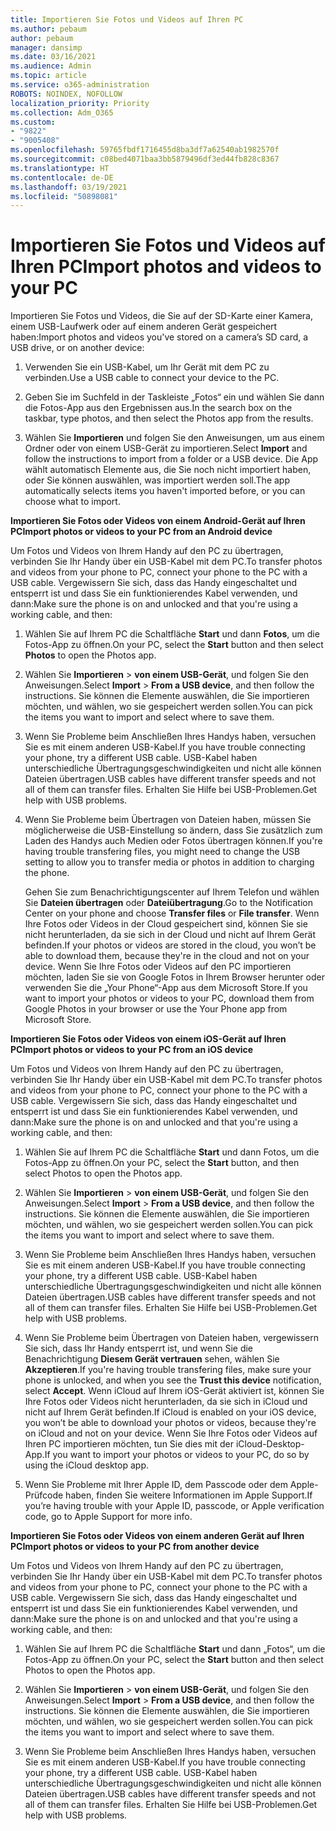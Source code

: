 ```yaml
---
title: Importieren Sie Fotos und Videos auf Ihren PC
ms.author: pebaum
author: pebaum
manager: dansimp
ms.date: 03/16/2021
ms.audience: Admin
ms.topic: article
ms.service: o365-administration
ROBOTS: NOINDEX, NOFOLLOW
localization_priority: Priority
ms.collection: Adm_O365
ms.custom:
- "9822"
- "9005408"
ms.openlocfilehash: 59765fbdf1716455d8ba3df7a62540ab1982570f
ms.sourcegitcommit: c08bed4071baa3bb5879496df3ed44fb828c8367
ms.translationtype: HT
ms.contentlocale: de-DE
ms.lasthandoff: 03/19/2021
ms.locfileid: "50898081"
---
```

# <a name="import-photos-and-videos-to-your-pc"></a><span data-ttu-id="a5693-102">Importieren Sie Fotos und Videos auf Ihren PC</span><span class="sxs-lookup"><span data-stu-id="a5693-102">Import photos and videos to your PC</span></span>

<span data-ttu-id="a5693-103">Importieren Sie Fotos und Videos, die Sie auf der SD-Karte einer Kamera, einem USB-Laufwerk oder auf einem anderen Gerät gespeichert haben:</span><span class="sxs-lookup"><span data-stu-id="a5693-103">Import photos and videos you've stored on a camera’s SD card, a USB drive, or on another device:</span></span>

1. <span data-ttu-id="a5693-104">Verwenden Sie ein USB-Kabel, um Ihr Gerät mit dem PC zu verbinden.</span><span class="sxs-lookup"><span data-stu-id="a5693-104">Use a USB cable to connect your device to the PC.</span></span>

1. <span data-ttu-id="a5693-105">Geben Sie im Suchfeld in der Taskleiste „Fotos“ ein und wählen Sie dann die Fotos-App aus den Ergebnissen aus.</span><span class="sxs-lookup"><span data-stu-id="a5693-105">In the search box on the taskbar, type photos, and then select the Photos app from the results.</span></span>

1. <span data-ttu-id="a5693-106">Wählen Sie **Importieren** und folgen Sie den Anweisungen, um aus einem Ordner oder von einem USB-Gerät zu importieren.</span><span class="sxs-lookup"><span data-stu-id="a5693-106">Select **Import** and follow the instructions to import from a folder or a USB device.</span></span> <span data-ttu-id="a5693-107">Die App wählt automatisch Elemente aus, die Sie noch nicht importiert haben, oder Sie können auswählen, was importiert werden soll.</span><span class="sxs-lookup"><span data-stu-id="a5693-107">The app automatically selects items you haven't imported before, or you can choose what to import.</span></span>

<span data-ttu-id="a5693-108">**Importieren Sie Fotos oder Videos von einem Android-Gerät auf Ihren PC**</span><span class="sxs-lookup"><span data-stu-id="a5693-108">**Import photos or videos to your PC from an Android device**</span></span>

<span data-ttu-id="a5693-109">Um Fotos und Videos von Ihrem Handy auf den PC zu übertragen, verbinden Sie Ihr Handy über ein USB-Kabel mit dem PC.</span><span class="sxs-lookup"><span data-stu-id="a5693-109">To transfer photos and videos from your phone to PC, connect your phone to the PC with a USB cable.</span></span> <span data-ttu-id="a5693-110">Vergewissern Sie sich, dass das Handy eingeschaltet und entsperrt ist und dass Sie ein funktionierendes Kabel verwenden, und dann:</span><span class="sxs-lookup"><span data-stu-id="a5693-110">Make sure the phone is on and unlocked and that you're using a working cable, and then:</span></span>

1. <span data-ttu-id="a5693-111">Wählen Sie auf Ihrem PC die Schaltfläche **Start** und dann **Fotos**, um die Fotos-App zu öffnen.</span><span class="sxs-lookup"><span data-stu-id="a5693-111">On your PC, select the **Start** button and then select **Photos** to open the Photos app.</span></span>

1. <span data-ttu-id="a5693-112">Wählen Sie **Importieren** > **von einem USB-Gerät**, und folgen Sie den Anweisungen.</span><span class="sxs-lookup"><span data-stu-id="a5693-112">Select **Import** > **From a USB device**, and then follow the instructions.</span></span> <span data-ttu-id="a5693-113">Sie können die Elemente auswählen, die Sie importieren möchten, und wählen, wo sie gespeichert werden sollen.</span><span class="sxs-lookup"><span data-stu-id="a5693-113">You can pick the items you want to import and select where to save them.</span></span>

1. <span data-ttu-id="a5693-114">Wenn Sie Probleme beim Anschließen Ihres Handys haben, versuchen Sie es mit einem anderen USB-Kabel.</span><span class="sxs-lookup"><span data-stu-id="a5693-114">If you have trouble connecting your phone, try a different USB cable.</span></span> <span data-ttu-id="a5693-115">USB-Kabel haben unterschiedliche Übertragungsgeschwindigkeiten und nicht alle können Dateien übertragen.</span><span class="sxs-lookup"><span data-stu-id="a5693-115">USB cables have different transfer speeds and not all of them can transfer files.</span></span> <span data-ttu-id="a5693-116">Erhalten Sie Hilfe bei USB-Problemen.</span><span class="sxs-lookup"><span data-stu-id="a5693-116">Get help with USB problems.</span></span>

1. <span data-ttu-id="a5693-117">Wenn Sie Probleme beim Übertragen von Dateien haben, müssen Sie möglicherweise die USB-Einstellung so ändern, dass Sie zusätzlich zum Laden des Handys auch Medien oder Fotos übertragen können.</span><span class="sxs-lookup"><span data-stu-id="a5693-117">If you're having trouble transfering files, you might need to change the USB setting to allow you to transfer media or photos in addition to charging the phone.</span></span> 

    <span data-ttu-id="a5693-118">Gehen Sie zum Benachrichtigungscenter auf Ihrem Telefon und wählen Sie **Dateien übertragen** oder **Dateiübertragung**.</span><span class="sxs-lookup"><span data-stu-id="a5693-118">Go to the Notification Center on your phone and choose **Transfer files** or **File transfer**.</span></span> <span data-ttu-id="a5693-119">Wenn Ihre Fotos oder Videos in der Cloud gespeichert sind, können Sie sie nicht herunterladen, da sie sich in der Cloud und nicht auf Ihrem Gerät befinden.</span><span class="sxs-lookup"><span data-stu-id="a5693-119">If your photos or videos are stored in the cloud, you won’t be able to download them, because they're in the cloud and not on your device.</span></span> <span data-ttu-id="a5693-120">Wenn Sie Ihre Fotos oder Videos auf den PC importieren möchten, laden Sie sie von Google Fotos in Ihrem Browser herunter oder verwenden Sie die „Your Phone“-App aus dem Microsoft Store.</span><span class="sxs-lookup"><span data-stu-id="a5693-120">If you want to import your photos or videos to your PC, download them from Google Photos in your browser or use the Your Phone app from Microsoft Store.</span></span>

<span data-ttu-id="a5693-121">**Importieren Sie Fotos oder Videos von einem iOS-Gerät auf Ihren PC**</span><span class="sxs-lookup"><span data-stu-id="a5693-121">**Import photos or videos to your PC from an iOS device**</span></span>

<span data-ttu-id="a5693-122">Um Fotos und Videos von Ihrem Handy auf den PC zu übertragen, verbinden Sie Ihr Handy über ein USB-Kabel mit dem PC.</span><span class="sxs-lookup"><span data-stu-id="a5693-122">To transfer photos and videos from your phone to PC, connect your phone to the PC with a USB cable.</span></span> <span data-ttu-id="a5693-123">Vergewissern Sie sich, dass das Handy eingeschaltet und entsperrt ist und dass Sie ein funktionierendes Kabel verwenden, und dann:</span><span class="sxs-lookup"><span data-stu-id="a5693-123">Make sure the phone is on and unlocked and that you're using a working cable, and then:</span></span>

1. <span data-ttu-id="a5693-124">Wählen Sie auf Ihrem PC die Schaltfläche **Start** und dann Fotos, um die Fotos-App zu öffnen.</span><span class="sxs-lookup"><span data-stu-id="a5693-124">On your PC, select the **Start** button, and then select Photos to open the Photos app.</span></span>

1. <span data-ttu-id="a5693-125">Wählen Sie **Importieren** > **von einem USB-Gerät**, und folgen Sie den Anweisungen.</span><span class="sxs-lookup"><span data-stu-id="a5693-125">Select **Import** > **From a USB device**, and then follow the instructions.</span></span> <span data-ttu-id="a5693-126">Sie können die Elemente auswählen, die Sie importieren möchten, und wählen, wo sie gespeichert werden sollen.</span><span class="sxs-lookup"><span data-stu-id="a5693-126">You can pick the items you want to import and select where to save them.</span></span>

1. <span data-ttu-id="a5693-127">Wenn Sie Probleme beim Anschließen Ihres Handys haben, versuchen Sie es mit einem anderen USB-Kabel.</span><span class="sxs-lookup"><span data-stu-id="a5693-127">If you have trouble connecting your phone, try a different USB cable.</span></span> <span data-ttu-id="a5693-128">USB-Kabel haben unterschiedliche Übertragungsgeschwindigkeiten und nicht alle können Dateien übertragen.</span><span class="sxs-lookup"><span data-stu-id="a5693-128">USB cables have different transfer speeds and not all of them can transfer files.</span></span> <span data-ttu-id="a5693-129">Erhalten Sie Hilfe bei USB-Problemen.</span><span class="sxs-lookup"><span data-stu-id="a5693-129">Get help with USB problems.</span></span>

1. <span data-ttu-id="a5693-130">Wenn Sie Probleme beim Übertragen von Dateien haben, vergewissern Sie sich, dass Ihr Handy entsperrt ist, und wenn Sie die Benachrichtigung **Diesem Gerät vertrauen** sehen, wählen Sie **Akzeptieren**.</span><span class="sxs-lookup"><span data-stu-id="a5693-130">If you're having trouble transfering files, make sure your phone is unlocked, and when you see the **Trust this device** notification, select **Accept**.</span></span> <span data-ttu-id="a5693-131">Wenn iCloud auf Ihrem iOS-Gerät aktiviert ist, können Sie Ihre Fotos oder Videos nicht herunterladen, da sie sich in iCloud und nicht auf Ihrem Gerät befinden.</span><span class="sxs-lookup"><span data-stu-id="a5693-131">If iCloud is enabled on your iOS device, you won’t be able to download your photos or videos, because they're on iCloud and not on your device.</span></span> <span data-ttu-id="a5693-132">Wenn Sie Ihre Fotos oder Videos auf Ihren PC importieren möchten, tun Sie dies mit der iCloud-Desktop-App.</span><span class="sxs-lookup"><span data-stu-id="a5693-132">If you want to import your photos or videos to your PC, do so by using the iCloud desktop app.</span></span>

1. <span data-ttu-id="a5693-133">Wenn Sie Probleme mit Ihrer Apple ID, dem Passcode oder dem Apple-Prüfcode haben, finden Sie weitere Informationen im Apple Support.</span><span class="sxs-lookup"><span data-stu-id="a5693-133">If you’re having trouble with your Apple ID, passcode, or Apple verification code, go to Apple Support for more info.</span></span>

<span data-ttu-id="a5693-134">**Importieren Sie Fotos oder Videos von einem anderen Gerät auf Ihren PC**</span><span class="sxs-lookup"><span data-stu-id="a5693-134">**Import photos or videos to your PC from another device**</span></span>

<span data-ttu-id="a5693-135">Um Fotos und Videos von Ihrem Handy auf den PC zu übertragen, verbinden Sie Ihr Handy über ein USB-Kabel mit dem PC.</span><span class="sxs-lookup"><span data-stu-id="a5693-135">To transfer photos and videos from your phone to PC, connect your phone to the PC with a USB cable.</span></span> <span data-ttu-id="a5693-136">Vergewissern Sie sich, dass das Handy eingeschaltet und entsperrt ist und dass Sie ein funktionierendes Kabel verwenden, und dann:</span><span class="sxs-lookup"><span data-stu-id="a5693-136">Make sure the phone is on and unlocked and that you're using a working cable, and then:</span></span>

1. <span data-ttu-id="a5693-137">Wählen Sie auf Ihrem PC die Schaltfläche **Start** und dann „Fotos“, um die Fotos-App zu öffnen.</span><span class="sxs-lookup"><span data-stu-id="a5693-137">On your PC, select the **Start** button and then select Photos to open the Photos app.</span></span>

1. <span data-ttu-id="a5693-138">Wählen Sie **Importieren** > **von einem USB-Gerät**, und folgen Sie den Anweisungen.</span><span class="sxs-lookup"><span data-stu-id="a5693-138">Select **Import** > **From a USB device**, and then follow the instructions.</span></span> <span data-ttu-id="a5693-139">Sie können die Elemente auswählen, die Sie importieren möchten, und wählen, wo sie gespeichert werden sollen.</span><span class="sxs-lookup"><span data-stu-id="a5693-139">You can pick the items you want to import and select where to save them.</span></span>

1. <span data-ttu-id="a5693-140">Wenn Sie Probleme beim Anschließen Ihres Handys haben, versuchen Sie es mit einem anderen USB-Kabel.</span><span class="sxs-lookup"><span data-stu-id="a5693-140">If you have trouble connecting your phone, try a different USB cable.</span></span> <span data-ttu-id="a5693-141">USB-Kabel haben unterschiedliche Übertragungsgeschwindigkeiten und nicht alle können Dateien übertragen.</span><span class="sxs-lookup"><span data-stu-id="a5693-141">USB cables have different transfer speeds and not all of them can transfer files.</span></span> <span data-ttu-id="a5693-142">Erhalten Sie Hilfe bei USB-Problemen.</span><span class="sxs-lookup"><span data-stu-id="a5693-142">Get help with USB problems.</span></span>


